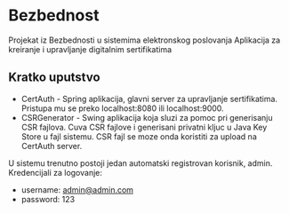 # Bezbednost
Projekat iz Bezbednosti u sistemima elektronskog poslovanja
Aplikacija za kreiranje i upravljanje digitalnim sertifikatima

## Kratko uputstvo
- CertAuth - Spring aplikacija, glavni server za upravljanje sertifikatima. Pristupa mu se preko localhost:8080 ili localhost:9000.
- CSRGenerator - Swing aplikacija koja sluzi za pomoc pri generisanju CSR fajlova. Cuva CSR fajlove i generisani privatni kljuc u Java Key Store u fajl sistemu. CSR fajl se moze onda koristiti za upload na CertAuth server.

U sistemu trenutno postoji jedan automatski registrovan korisnik, admin. Kredencijali za logovanje: 
  - username: admin@admin.com
  - password: 123
